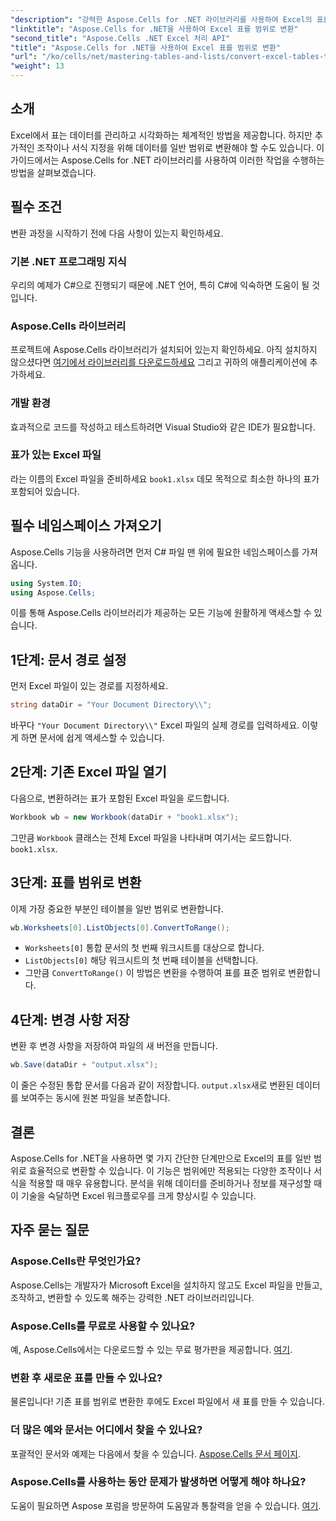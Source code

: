 ```yaml
---
"description": "강력한 Aspose.Cells for .NET 라이브러리를 사용하여 Excel의 표를 일반 범위로 원활하게 변환하는 방법을 알아보세요. 이 단계별 가이드는 환경 설정부터 변환 실행까지 모든 것을 다룹니다."
"linktitle": "Aspose.Cells for .NET을 사용하여 Excel 표를 범위로 변환"
"second_title": "Aspose.Cells .NET Excel 처리 API"
"title": "Aspose.Cells for .NET을 사용하여 Excel 표를 범위로 변환"
"url": "/ko/cells/net/mastering-tables-and-lists/convert-excel-tables-to-range/"
"weight": 13
---
```


## 소개

Excel에서 표는 데이터를 관리하고 시각화하는 체계적인 방법을 제공합니다. 하지만 추가적인 조작이나 서식 지정을 위해 데이터를 일반 범위로 변환해야 할 수도 있습니다. 이 가이드에서는 Aspose.Cells for .NET 라이브러리를 사용하여 이러한 작업을 수행하는 방법을 살펴보겠습니다.

## 필수 조건
변환 과정을 시작하기 전에 다음 사항이 있는지 확인하세요.

### 기본 .NET 프로그래밍 지식
우리의 예제가 C#으로 진행되기 때문에 .NET 언어, 특히 C#에 익숙하면 도움이 될 것입니다.

### Aspose.Cells 라이브러리
프로젝트에 Aspose.Cells 라이브러리가 설치되어 있는지 확인하세요. 아직 설치하지 않으셨다면 [여기에서 라이브러리를 다운로드하세요](https://releases.aspose.com/cells/net/) 그리고 귀하의 애플리케이션에 추가하세요.

### 개발 환경
효과적으로 코드를 작성하고 테스트하려면 Visual Studio와 같은 IDE가 필요합니다.

### 표가 있는 Excel 파일
라는 이름의 Excel 파일을 준비하세요 `book1.xlsx` 데모 목적으로 최소한 하나의 표가 포함되어 있습니다.

## 필수 네임스페이스 가져오기
Aspose.Cells 기능을 사용하려면 먼저 C# 파일 맨 위에 필요한 네임스페이스를 가져옵니다.

```csharp
using System.IO;
using Aspose.Cells;
```

이를 통해 Aspose.Cells 라이브러리가 제공하는 모든 기능에 원활하게 액세스할 수 있습니다.

## 1단계: 문서 경로 설정
먼저 Excel 파일이 있는 경로를 지정하세요.

```csharp
string dataDir = "Your Document Directory\\";
```
바꾸다 `"Your Document Directory\\"` Excel 파일의 실제 경로를 입력하세요. 이렇게 하면 문서에 쉽게 액세스할 수 있습니다.

## 2단계: 기존 Excel 파일 열기
다음으로, 변환하려는 표가 포함된 Excel 파일을 로드합니다.

```csharp
Workbook wb = new Workbook(dataDir + "book1.xlsx");
```
그만큼 `Workbook` 클래스는 전체 Excel 파일을 나타내며 여기서는 로드합니다. `book1.xlsx`.

## 3단계: 표를 범위로 변환
이제 가장 중요한 부분인 테이블을 일반 범위로 변환합니다.

```csharp
wb.Worksheets[0].ListObjects[0].ConvertToRange();
```

- `Worksheets[0]` 통합 문서의 첫 번째 워크시트를 대상으로 합니다.
- `ListObjects[0]` 해당 워크시트의 첫 번째 테이블을 선택합니다.
- 그만큼 `ConvertToRange()` 이 방법은 변환을 수행하여 표를 표준 범위로 변환합니다.

## 4단계: 변경 사항 저장
변환 후 변경 사항을 저장하여 파일의 새 버전을 만듭니다.

```csharp
wb.Save(dataDir + "output.xlsx");
```
이 줄은 수정된 통합 문서를 다음과 같이 저장합니다. `output.xlsx`새로 변환된 데이터를 보여주는 동시에 원본 파일을 보존합니다.

## 결론
Aspose.Cells for .NET을 사용하면 몇 가지 간단한 단계만으로 Excel의 표를 일반 범위로 효율적으로 변환할 수 있습니다. 이 기능은 범위에만 적용되는 다양한 조작이나 서식을 적용할 때 매우 유용합니다. 분석을 위해 데이터를 준비하거나 정보를 재구성할 때 이 기술을 숙달하면 Excel 워크플로우를 크게 향상시킬 수 있습니다.

## 자주 묻는 질문

### Aspose.Cells란 무엇인가요?
Aspose.Cells는 개발자가 Microsoft Excel을 설치하지 않고도 Excel 파일을 만들고, 조작하고, 변환할 수 있도록 해주는 강력한 .NET 라이브러리입니다.

### Aspose.Cells를 무료로 사용할 수 있나요?
예, Aspose.Cells에서는 다운로드할 수 있는 무료 평가판을 제공합니다. [여기](https://releases.aspose.com/cells/net/).

### 변환 후 새로운 표를 만들 수 있나요?
물론입니다! 기존 표를 범위로 변환한 후에도 Excel 파일에서 새 표를 만들 수 있습니다.

### 더 많은 예와 문서는 어디에서 찾을 수 있나요?
포괄적인 문서와 예제는 다음에서 찾을 수 있습니다. [Aspose.Cells 문서 페이지](https://reference.aspose.com/cells/net/).

### Aspose.Cells를 사용하는 동안 문제가 발생하면 어떻게 해야 하나요?
도움이 필요하면 Aspose 포럼을 방문하여 도움말과 통찰력을 얻을 수 있습니다. [여기](https://forum.aspose.com/c/cells/9).